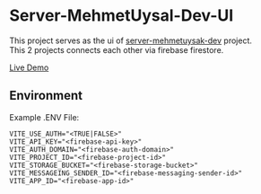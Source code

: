 # Server-MehmetUysal-Dev-UI

This project serves as the ui of [server-mehmetuysak-dev](https://github.com/uys2000-website/server-mehmetuysal-dev) project.  
This 2 projects connects each other via firebase firestore.  
  
[Live Demo](https://server-mehmetuysal-dev-test.web.app/login)

## Environment 

Example .ENV File:

```properties
VITE_USE_AUTH="<TRUE|FALSE>"
VITE_API_KEY="<firebase-api-key>"
VITE_AUTH_DOMAIN="<firebase-auth-domain>"
VITE_PROJECT_ID="<firebase-project-id>"
VITE_STORAGE_BUCKET="<firebase-storage-bucket>"
VITE_MESSAGEING_SENDER_ID="<firebase-messaging-sender-id>"
VITE_APP_ID="<firebase-app-id>"
```